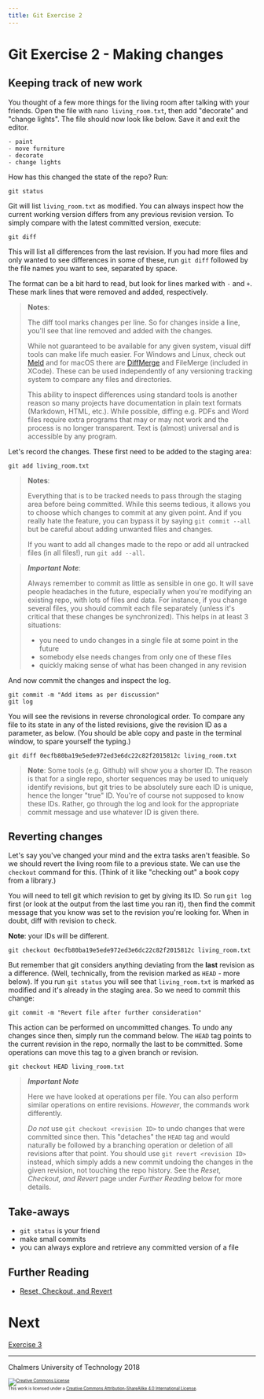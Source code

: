 ```yaml
---
title: Git Exercise 2
---
```


# Git Exercise 2 - Making changes


## Keeping track of new work

You thought of a few more things for the living room after talking
with your friends.  Open the file with `nano living_room.txt`, then
add "decorate" and "change lights". The file should now look like
below. Save it and exit the editor.

~~~
- paint
- move furniture
- decorate
- change lights
~~~

How has this changed the state of the repo? Run:

~~~
git status
~~~

Git will list `living_room.txt` as modified. You can always inspect
how the current working version differs from any previous revision
version. To simply compare with the latest committed version, execute:

~~~
git diff
~~~

This will list all differences from the last revision. If you had more
files and only wanted to see differences in some of these, run `git
diff` followed by the file names you want to see, separated by space.

The format can be a bit hard to read, but look for lines marked with
`-` and `+`. These mark lines that were removed and added,
respectively.

> **Notes**:
>
> The diff tool marks changes per line. So for changes inside a line,
> you'll see that line removed and added with the changes.
>
> While not guaranteed to be available for any given system, visual
> diff tools can make life much easier. For Windows and Linux, check
> out [Meld](http://meldmerge.org) and for macOS there are
> [DiffMerge](https://sourcegear.com/diffmerge/) and FileMerge
> (included in XCode). These can be used independently of any
> versioning tracking system to compare any files and directories.
>
> This ability to inspect differences using standard tools is another
> reason so many projects have documentation in plain text formats
> (Markdown, HTML, etc.).  While possible, diffing e.g. PDFs and Word
> files require extra programs that may or may not work and the
> process is no longer transparent. Text is (almost) universal and is
> accessible by any program.


Let's record the changes. These first need to be added to the staging
area:

~~~
git add living_room.txt
~~~

> **Notes**: 
>
> Everything that is to be tracked needs to pass through the
> staging area before being committed. While this seems tedious, it
> allows you to choose which changes to commit at any given point.
> And if you really hate the feature, you can bypass it by saying `git
> commit --all` but be careful about adding unwanted files and changes. 
>
> If you want to add all changes made to the repo or add all untracked
> files (in all files!), run `git add --all`.


> **_Important Note_**: 
> 
>Always remember to commit as little as sensible in one go. It will
>save people headaches in the future, especially when you're modifying
>an existing repo, with lots of files and data.  For instance, if you
>change several files, you should commit each file separately (unless
>it's critical that these changes be synchronized). This helps in at
>least 3 situations:
>
>- you need to undo changes in a single file at some point in the
>future
>- somebody else needs changes from only one of these files
>- quickly making sense of what has been changed in any revision

And now commit the changes and inspect the log.

~~~
git commit -m "Add items as per discussion"
git log
~~~

You will see the revisions in reverse chronological order.
To compare any file to its state in any of the listed revisions,
give the revision ID as a parameter, as below.
(You should be able copy and paste in the terminal window, to spare
yourself the typing.)

~~~
git diff 0ecfb80ba19e5ede972ed3e6dc22c82f2015812c living_room.txt
~~~

> **Note**: Some tools (e.g. Github) will show you a shorter ID.
> The reason is that for a single repo, shorter sequences may be used
> to uniquely identify revisions, but git tries to be absolutely sure
> each ID is unique, hence the longer "true" ID.
> You're of course not supposed to know these IDs. 
> Rather, go through the log and look for the appropriate commit message
> and use whatever ID is given there.

## Reverting changes

Let's say you've changed your mind and the extra tasks aren't
feasible. So we should revert the living room file to a previous
state.  We can use the `checkout` command for this. (Think of it like
"checking out" a book copy from a library.)

You will need to tell git which revision to get by giving its ID. So
run `git log` first (or look at the output from the last time you ran
it), then find the commit message that you know was set to the
revision you're looking for. When in doubt, diff with revision to
check.

**Note**: your IDs will be different.
~~~
git checkout 0ecfb80ba19e5ede972ed3e6dc22c82f2015812c living_room.txt
~~~

But remember that git considers anything deviating from the **last**
revision as a difference. (Well, technically, from the revision marked
as `HEAD` - more below). If you run `git status` you will see
that `living_room.txt` is marked as modified and it's already in the
staging area. So we need to commit this change:

~~~
git commit -m "Revert file after further consideration"
~~~

This action can be performed on uncommitted changes. To undo any
changes since then, simply run the command below. The `HEAD` tag
points to the current revision in the repo, normally the last to be
committed. Some operations can move this tag to a given branch or
revision.

~~~
git checkout HEAD living_room.txt
~~~

> **_Important Note_**
>
> Here we have looked at operations per file. You can also perform
> similar operations on entire revisions. *However*, the commands work
> differently.
>
> _Do not_ use `git checkout <revision ID>` to undo changes that were
> committed since then. This "detaches" the `HEAD` tag and would
> naturally be followed by a branching operation or deletion of all
> revisions after that point. You should use `git revert <revision
> ID>` instead, which simply adds a new commit undoing the changes in
> the given revision, not touching the repo history. See the *Reset,
> Checkout, and Revert* page under *Further Reading* below for more
> details.


## Take-aways

* `git status` is your friend
* make small commits
* you can always explore and retrieve any committed version of a file


## Further Reading
* [Reset, Checkout, and Revert](https://www.atlassian.com/git/tutorials/resetting-checking-out-and-reverting)


# Next

[Exercise 3](git-exercise-3.md)



<hr />

Chalmers University of Technology 2018

<footer style="font-size:0.6em">

<a rel="license" href="http://creativecommons.org/licenses/by-sa/4.0/">
<img alt="Creative Commons License" style="border-width:0" src="https://i.creativecommons.org/l/by-sa/4.0/80x15.png" />
</a><br />This work is licensed under a <a rel="license" href="http://creativecommons.org/licenses/by-sa/4.0/">Creative Commons Attribution-ShareAlike 4.0 International License</a>.

</footer>
